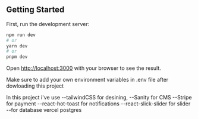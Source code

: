 ## Getting Started

First, run the development server:

```bash
npm run dev
# or
yarn dev
# or
pnpm dev
```

Open [http://localhost:3000](http://localhost:3000) with your browser to see the result.

Make sure to add your own environment variables in .env file after dowloading this project

In this project i've use
--tailwindCSS for desining,
--Sanity for CMS
--Stripe for payment
--react-hot-toast for notifications
--react-slick-slider for slider
--for database vercel postgres
